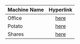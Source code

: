 | Machine Name |                                   Hyperlink                                       |
|--------------|:---------------------------------------------------------------------------------:|
| Office       | [here](https://www.github.com/maniac-en/writeups/tree/master/cyberseclabs/office) |
| Potato       | [here](https://www.github.com/maniac-en/writeups/tree/master/cyberseclabs/potato) |
| Shares       | [here](https://www.github.com/maniac-en/writeups/tree/master/cyberseclabs/shares) |
